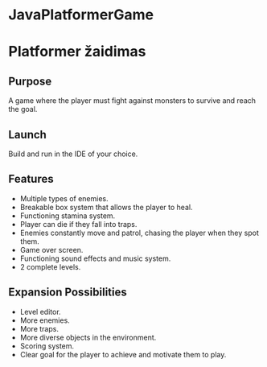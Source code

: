 # JavaPlatformerGame

# Platformer žaidimas
## Purpose
A game where the player must fight against monsters to survive and reach the goal.
## Launch
Build and run in the IDE of your choice.
## Features
- Multiple types of enemies.
- Breakable box system that allows the player to heal.
- Functioning stamina system.
- Player can die if they fall into traps.
- Enemies constantly move and patrol, chasing the player when they spot them.
- Game over screen.
- Functioning sound effects and music system.
- 2 complete levels.

## Expansion Possibilities
- Level editor.
- More enemies.
- More traps.
- More diverse objects in the environment.
- Scoring system.
- Clear goal for the player to achieve and motivate them to play.
